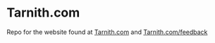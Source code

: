 # Tarnith.com

Repo for the website found at [Tarnith.com](https://tarnith.com) and [Tarnith.com/feedback](https://tarnith.com/feedback)


